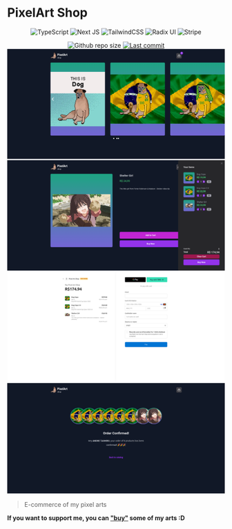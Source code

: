 # PixelArt Shop

<div align="center">

![TypeScript](https://img.shields.io/badge/typescript-%23007ACC.svg?style=for-the-badge&logo=typescript&logoColor=white)
![Next JS](https://img.shields.io/badge/Next-black?style=for-the-badge&logo=next.js&logoColor=white)
![TailwindCSS](https://img.shields.io/badge/tailwindcss-%2338B2AC.svg?style=for-the-badge&logo=tailwind-css&logoColor=white)
![Radix UI](https://img.shields.io/badge/Radix-black?style=for-the-badge&logo=radix-ui&logoColor=white)
![Stripe](https://img.shields.io/badge/Stripe-%23008CDD.svg?style=for-the-badge&logo=stripe&logoColor=white)

  <img alt="Github repo size" src="https://img.shields.io/github/repo-size/andreseichi/pixelart-shop?style=for-the-badge">
  <a href="https://github.com/andreseichi/pixelart-shop/commits"><img alt="Last commit" src="https://img.shields.io/github/last-commit/andreseichi/pixelart-shop?style=for-the-badge" /></a>
</div>

<div align="center">
  <img src="./screenshots/screenshot.png" alt="Screenshot">
  <img src="./screenshots/screenshot2.png" alt="Screenshot">
  <img src="./screenshots/screenshot3.png" alt="Screenshot">
  <img src="./screenshots/screenshot4.png" alt="Screenshot">
</div>

> E-commerce of my pixel arts

**If you want to support me, you can ["buy"](https://pixelart-shop.vercel.app/) some of my arts :D**
